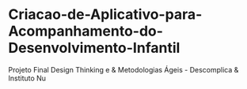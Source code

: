 # Criacao-de-Aplicativo-para-Acompanhamento-do-Desenvolvimento-Infantil
Projeto Final Design Thinking e &amp; Metodologias Ágeis - Descomplica &amp; Instituto Nu
